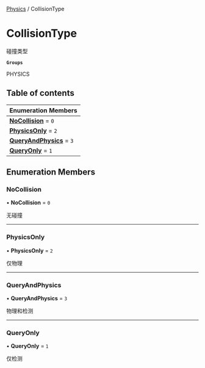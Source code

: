 [Physics](../groups/Physics.Physics.md) / CollisionType

# CollisionType <Badge type="tip" text="Enumeration" /> <Score text="CollisionType" />

碰撞类型

**`Groups`**

PHYSICS

## Table of contents

| Enumeration Members |
| :-----|
| **[NoCollision](Gameplay.CollisionType.md#nocollision)** = ``0`` <br> |
| **[PhysicsOnly](Gameplay.CollisionType.md#physicsonly)** = ``2`` <br> |
| **[QueryAndPhysics](Gameplay.CollisionType.md#queryandphysics)** = ``3`` <br> |
| **[QueryOnly](Gameplay.CollisionType.md#queryonly)** = ``1`` <br> |

## Enumeration Members

### NoCollision <Score text="NoCollision" /> 

• **NoCollision** = ``0``

无碰撞

___

### PhysicsOnly <Score text="PhysicsOnly" /> 

• **PhysicsOnly** = ``2``

仅物理

___

### QueryAndPhysics <Score text="QueryAndPhysics" /> 

• **QueryAndPhysics** = ``3``

物理和检测

___

### QueryOnly <Score text="QueryOnly" /> 

• **QueryOnly** = ``1``

仅检测
